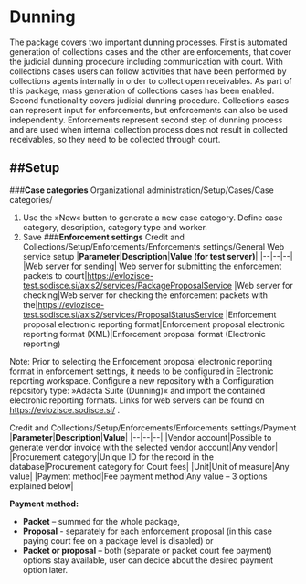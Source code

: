 # Dunning

The package covers two important dunning processes. First is automated generation of collections cases and the other are enforcements, that cover the judicial dunning procedure including communication with court. 
With collections cases users can follow activities that have been performed by collections agents internally in order to collect open receivables. As part of this package, mass generation of collections cases has been enabled. 
Second functionality covers judicial dunning procedure. Collections cases can represent input for enforcements, but enforcements can also be used independently.  Enforcements represent second step of dunning process and are used when internal collection process does not result in collected receivables, so they need to be collected through court. 

##**Setup**
---
###**Case categories**
Organizational administration/Setup/Cases/Case categories/
1.	Use the »New« button to generate a new case category. Define case category, description, category type and worker.
2.	Save
###**Enforcement settings**
Credit and Collections/Setup/Enforcements/Enforcements settings/General
Web service setup
|**Parameter**|**Description**|**Value (for test server)**|
|--|--|--|
|Web server for sending| Web server for submitting the enforcement packets to court|https://evlozisce-test.sodisce.si/axis2/services/PackageProposalService
|Web server for checking|Web server for checking the enforcement packets with the|https://evlozisce-test.sodisce.si/axis2/services/ProposalStatusService
|Enforcement proposal electronic reporting format|Enforcement proposal electronic reporting format (XML)|Enforcement proposal format (Electronic reporting)

Note: Prior to selecting the Enforcement proposal electronic reporting format in enforcement settings, it needs to be configured in Electronic reporting workspace. Configure a new repository with a Configuration repository type: »Adacta Suite (Dunning)« and import the contained electronic reporting formats. 
Links for web servers can be found on https://evlozisce.sodisce.si/ . 

Credit and Collections/Setup/Enforcements/Enforcements settings/Payment
|**Parameter**|**Description**|**Value**|
|--|--|--|
|Vendor account|Possible to generate vendor invoice with the selected vendor account|Any vendor|
|Procurement category|Unique ID for the record in the database|Procurement category for Court fees|
|Unit|Unit of measure|Any value|
|Payment method|Fee payment method|Any value – 3 options explained below|

**Payment method:**
-	**Packet** – summed for the whole package,
-	**Proposal** - separately for each enforcement proposal (in this case paying court fee on a package level is disabled) or
-	**Packet or proposal** – both (separate or packet court fee payment) options stay available, user can decide about the desired payment option later.

